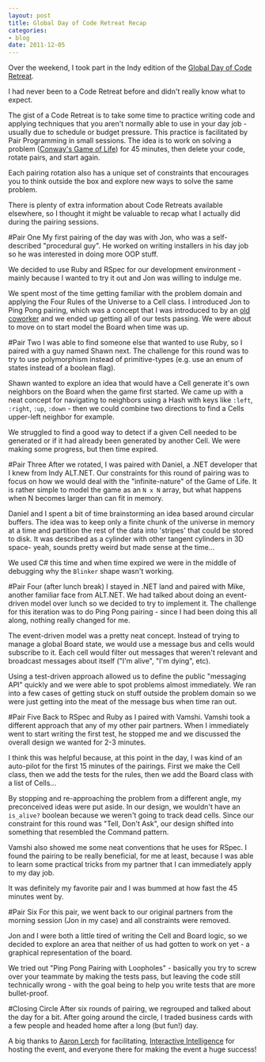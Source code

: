 ```yaml
---
layout: post
title: Global Day of Code Retreat Recap
categories:
- blog
date: 2011-12-05
---
```


Over the weekend, I took part in the Indy edition of the [Global Day of Code Retreat][cr].

[cr]: http://blog.coderetreat.com/global-day-of-coderetreat

I had never been to a Code Retreat before and didn't really know what to expect. 

The gist of a Code Retreat is to take some time to practice writing code and applying techniques 
that you aren't normally able to use in your day job - usually due to schedule or budget pressure. 
This practice is facilitated by Pair Programming in small sessions. The idea is to work on solving
a problem ([Conway's Game of Life][gol]) for 45 minutes, then delete your code, rotate pairs, and
start again.

[gol]: http://en.wikipedia.org/wiki/Conway's_Game_of_Life

Each pairing rotation also has a unique set of constraints that encourages you to think outside
the box and explore new ways to solve the same problem.

There is plenty of extra information about Code Retreats available elsewhere, so I thought it might 
be valuable to recap what I actually did during the pairing sessions.

#Pair One
My first pairing of the day was with Jon, who was a self-described "procedural guy". He worked on
writing installers in his day job so he was interested in doing more OOP stuff.

We decided to use Ruby and RSpec for our development environment - mainly because I wanted to try it
out and Jon was willing to indulge me.

We spent most of the time getting familiar with the problem domain and applying the Four Rules of the
Universe to a Cell class. I introduced Jon to Ping Pong pairing, which was a concept that I was 
introduced to by an [old coworker][mab] and we ended up getting all of our tests passing. We
were about to move on to start model the Board when time was up.

[mab]: http://spraints.github.com/

#Pair Two
I was able to find someone else that wanted to use Ruby, so I paired with a guy named Shawn next. 
The challenge for this round was to try to use polymorphism instead of primitive-types (e.g. use
an enum of states instead of a boolean flag).

Shawn wanted to explore an idea that would have a Cell generate it's own neighbors on the Board
when the game first started. We came up with a neat concept for navigating to neighbors using
a Hash with keys like `:left`, `:right`, `:up`, `:down` - then we could combine two directions
to find a Cells upper-left neighbor for example.

We struggled to find a good way to detect if a given Cell needed to be generated or if it had
already been generated by another Cell. We were making some progress, but then time expired.

#Pair Three
After we rotated, I was paired with Daniel, a .NET developer that I knew from Indy ALT.NET. Our
constraints for this round of pairing was to focus on how we would deal with the "infinite-nature"
of the Game of Life. It is rather simple to model the game as an `N x N` array, but what happens 
when N becomes larger than can fit in memory.

Daniel and I spent a bit of time brainstorming an idea based around circular buffers. The idea was
to keep only a finite chunk of the universe in memory at a time and partition the rest of the data
into 'stripes' that could be stored to disk. It was described as a cylinder with other tangent 
cylinders in 3D space- yeah, sounds pretty weird but made sense at the time...

We used C# this time and when time expired we were in the middle of debugging why the `Blinker` shape
wasn't working.

#Pair Four (after lunch break)
I stayed in .NET land and paired with Mike, another familiar face from ALT.NET. We had talked about
doing an event-driven model over lunch so we decided to try to implement it. The challenge for this
iteration was to do Ping Pong pairing - since I had been doing this all along, nothing really changed
for me.

The event-driven model was a pretty neat concept. Instead of trying to manage a global Board state, 
we would use a message bus and cells would subscribe to it. Each cell would filter out messages
that weren't relevant and broadcast messages about itself ("I'm alive", "I'm dying", etc).

Using a test-driven approach allowed us to define the public "messaging API" quickly and we were
able to spot problems almost immediately. We ran into a few cases of getting stuck on stuff
outside the problem domain so we were just getting into the meat of the message bus when time
ran out.

#Pair Five
Back to RSpec and Ruby as I paired with Vamshi. Vamshi took a different approach that any of my
other pair partners. When I immediately went to start writing the first test, he stopped me and
we discussed the overall design we wanted for 2-3 minutes.

I think this was helpful because, at this point in the day, I was kind of an auto-pilot for the
first 15 minutes of the pairings. First we make the Cell class, then we add the tests for the rules,
then we add the Board class with a list of Cells...

By stopping and re-approaching the problem from a different angle, my preconceived ideas were
put aside. In our design, we wouldn't have an `is_alive?` boolean because we weren't going to track
dead cells. Since our constraint for this round was "Tell, Don't Ask", our design shifted into
something that resembled the Command pattern.

Vamshi also showed me some neat conventions that he uses for RSpec. I found the pairing to be
really beneficial, for me at least, because I was able to learn some practical tricks from my 
partner that I can immediately apply to my day job.

It was definitely my favorite pair and I was bummed at how fast the 45 minutes went by.

#Pair Six
For this pair, we went back to our original partners from the morning session (Jon in my case)
and all constraints were removed.

Jon and I were both a little tired of writing the Cell and Board logic, so we decided to explore
an area that neither of us had gotten to work on yet - a graphical representation of the board.

We tried out "Ping Pong Pairing with Loopholes" - basically you try to screw over your teammate
by making the tests pass, but leaving the code still technically wrong - with the goal being to 
help you write tests that are more bullet-proof.

#Closing Circle
After six rounds of pairing, we regrouped and talked about the day for a bit. After going around
the circle, I traded business cards with a few people and headed home after a long (but fun!)
day.

A big thanks to [Aaron Lerch][al] for facilitating, [Interactive Intelligence][in] for hosting 
the event, and everyone there for making the event a huge success!

[al]: http://www.aaronlerch.com/blog/
[in]: http://www.inin.com/